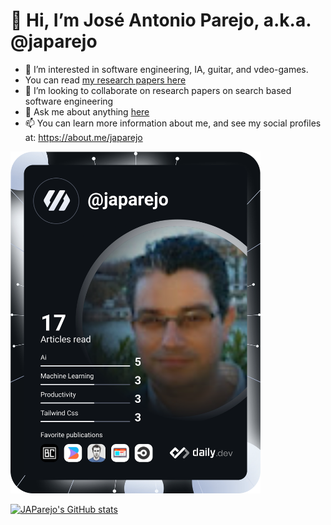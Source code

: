 <h1> 👋 Hi, I’m José Antonio Parejo, a.k.a. @japarejo</h1>

- 👀 I’m interested in software engineering, IA, guitar, and vdeo-games.
- You can read [my research papers here](https://scholar.google.com/citations?user=1vZmkFIAAAAJ)
- 💞️ I’m looking to collaborate on research papers on search based software engineering
- 💬 Ask me about anything [here](https://github.com/japarejo/japarejo/issues)
- 📫 You can learn more information about me, and see my social profiles at: https://about.me/japarejo

<a href="https://app.daily.dev/DailyDevTips">
  <img src="https://raw.githubusercontent.com/japarejo/japarejo/main/devcard.svg" width="400" alt="J. A. Parejo's Dev Card"/>
</a>

[![JAParejo's GitHub stats](https://github-readme-stats.vercel.app/api?username=japarejo)](https://github.com/anuraghazra/github-readme-stats)
